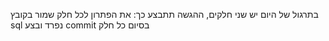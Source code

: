 בתרגול של היום יש שני חלקים, ההגשה תתבצע כך:
את הפתרון לכל חלק שמור בקובץ sql נפרד ובצע commit בסיום כל חלק
